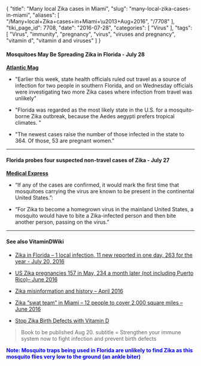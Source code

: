 {
    "title": "Many local Zika cases in Miami",
    "slug": "many-local-zika-cases-in-miami",
    "aliases": [
        "/Many+local+Zika+cases+in+Miami+\u2013+Aug+2016",
        "/7708"
    ],
    "tiki_page_id": 7708,
    "date": "2016-07-28",
    "categories": [
        "Virus"
    ],
    "tags": [
        "Virus",
        "immunity",
        "pregnancy",
        "virus",
        "viruses and pregnancy",
        "vitamin d",
        "vitamin d and viruses"
    ]
}


#### Mosquitoes May Be Spreading Zika in Florida - July 28

 **[Atlantic Mag](http://www.theatlantic.com/news/archive/2016/07/zika-florida/493409/?utm_source=feed)** 

* "Earlier this week, state health officials ruled out travel as a source of infection for two people in southern Florida, and on Wednesday officials were investigating two more Zika cases where infection from travel was unlikely"

* "Florida was regarded as the most likely state in the U.S. for a mosquito-borne Zika outbreak, because the Aedes aegypti prefers tropical climates. "

* "The newest cases raise the number of those infected in the state to 364. Of those, 53 are pregnant women."

---

#### Florida probes four suspected non-travel cases of Zika - July 27

 **[Medical Express](http://medicalxpress.com/news/2016-07-florida-probes-non-travel-cases-zika.html)** 

* “If any of the cases are confirmed, it would mark the first time that mosquitoes carrying the virus are known to be present in the continental United States.”:

* “For Zika to become a homegrown virus in the mainland United States, a mosquito would have to bite a Zika-infected person and then bite another person, passing on the virus.”

---

#### See also VitaminDWiki

* [Zika in Florida – 1 local infection, 11 new reported in one day, 263 for the year - July 20, 2016](/posts/zika-in-florida-1-local-infection-11-new-reported-in-one-day-263-for-the-year)

* [US Zika pregnancies 157 in May, 234 a month later (not including Puerto Rico)– June 2016](/posts/us-zika-pregnancies-157-in-may-234-a-month-later-not-including-puerto-rico)

* [Zika misinformation and history – April 2016](/posts/zika-misinformation-and-history)

* [Zika “swat team” in Miami – 12 people to cover 2,000 square miles – June 2016](/posts/zika-swat-team-in-miami-12-people-to-cover-2000-square-miles)

* [Stop Zika Birth Defects with Vitamin D](/posts/stop-zika-birth-defects-with-vitamin-d)

> Book to be published Aug 20.  subtitle = Strengthen your immune system now to fight infection and prevent birth defects

 **<span style="color:#00F;">Note: Mosquito traps being used in Florida are unlikely to find Zika as this mosquito flies very low to the ground (an ankle biter)</span>**